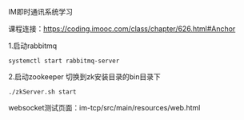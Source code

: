 IM即时通讯系统学习

课程连接：https://coding.imooc.com/class/chapter/626.html#Anchor


1.启动rabbitmq
```
systemctl start rabbitmq-server
```

2.启动zookeeper
切换到zk安装目录的bin目录下
```
./zkServer.sh start
```


websocket测试页面：im-tcp/src/main/resources/web.html
